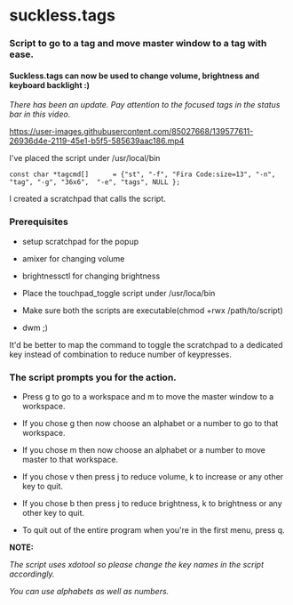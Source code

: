 # suckless.tags

### Script to go to a tag and move master window to a tag with ease.

#### Suckless.tags can now be used to change volume, brightness and keyboard backlight :)

*There has been an update. Pay attention to the focused tags in the status bar in this video.*

https://user-images.githubusercontent.com/85027668/139577611-26936d4e-2119-45e1-b5f5-585639aac186.mp4

I've placed the script under /usr/local/bin

```
const char *tagcmd[]      = {"st", "-f", "Fira Code:size=13", "-n", "tag", "-g", "36x6",  "-e", "tags", NULL };
```
I created a scratchpad that calls the script.

### Prerequisites

- setup scratchpad for the popup

- amixer for changing volume

- brightnessctl for changing brightness

- Place the touchpad_toggle script under /usr/loca/bin

- Make sure both the scripts are executable(chmod +rwx /path/to/script)

- dwm ;)

It'd be better to map the command to toggle the scratchpad to a dedicated key instead of combination to reduce number of keypresses.

### The script prompts you for the action.

- Press g to go to a workspace and m to move the master window to a workspace.

- If you chose g then now choose an alphabet or a number to go to that workspace.

- If you chose m then now choose an alphabet or a number to move master to that workspace.

- If you chose v then press j to reduce volume, k to increase or any other key to quit.

- If you chose b then press j to reduce brightness, k to brightness or any other key to quit.

- To quit out of the entire program when you're in the first menu, press q.

__NOTE:__

_The script uses xdotool so please change the key names in the script accordingly._

_You can use alphabets as well as numbers._

